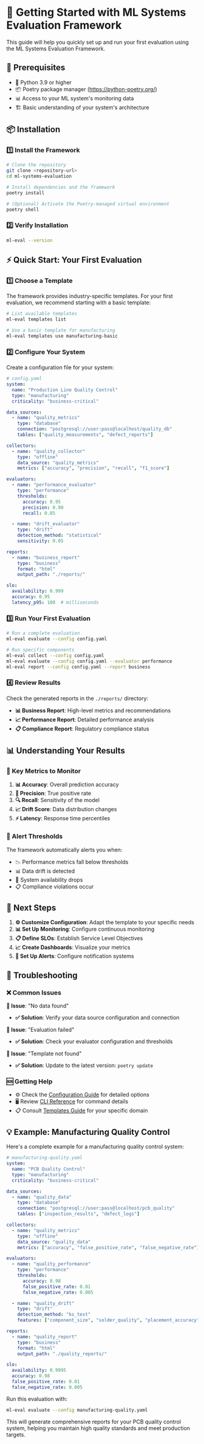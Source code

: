 # 🚀 Getting Started with ML Systems Evaluation Framework

This guide will help you quickly set up and run your first evaluation using the ML Systems Evaluation Framework.

## 🔧 Prerequisites

- 🐍 Python 3.9 or higher
- 📦 Poetry package manager (https://python-poetry.org/)
- 📊 Access to your ML system's monitoring data
- 🏗️ Basic understanding of your system's architecture

## 📦 Installation

### 1️⃣ Install the Framework

```bash
# Clone the repository
git clone <repository-url>
cd ml-systems-evaluation

# Install dependencies and the framework
poetry install

# (Optional) Activate the Poetry-managed virtual environment
poetry shell
```

### 2️⃣ Verify Installation

```bash
ml-eval --version
```

## ⚡ Quick Start: Your First Evaluation

### 1️⃣ Choose a Template

The framework provides industry-specific templates. For your first evaluation, we recommend starting with a basic template:

```bash
# List available templates
ml-eval templates list

# Use a basic template for manufacturing
ml-eval templates use manufacturing-basic
```

### 2️⃣ Configure Your System

Create a configuration file for your system:

```yaml
# config.yaml
system:
  name: "Production Line Quality Control"
  type: "manufacturing"
  criticality: "business-critical"

data_sources:
  - name: "quality_metrics"
    type: "database"
    connection: "postgresql://user:pass@localhost/quality_db"
    tables: ["quality_measurements", "defect_reports"]

collectors:
  - name: "quality_collector"
    type: "offline"
    data_source: "quality_metrics"
    metrics: ["accuracy", "precision", "recall", "f1_score"]

evaluators:
  - name: "performance_evaluator"
    type: "performance"
    thresholds:
      accuracy: 0.95
      precision: 0.90
      recall: 0.85

  - name: "drift_evaluator"
    type: "drift"
    detection_method: "statistical"
    sensitivity: 0.05

reports:
  - name: "business_report"
    type: "business"
    format: "html"
    output_path: "./reports/"

slo:
  availability: 0.999
  accuracy: 0.95
  latency_p95: 100  # milliseconds
```

### 3️⃣ Run Your First Evaluation

```bash
# Run a complete evaluation
ml-eval evaluate --config config.yaml

# Run specific components
ml-eval collect --config config.yaml
ml-eval evaluate --config config.yaml --evaluator performance
ml-eval report --config config.yaml --report business
```

### 4️⃣ Review Results

Check the generated reports in the `./reports/` directory:

- **📊 Business Report**: High-level metrics and recommendations
- **📈 Performance Report**: Detailed performance analysis
- **📋 Compliance Report**: Regulatory compliance status

## 📊 Understanding Your Results

### 🎯 Key Metrics to Monitor

1. **📊 Accuracy**: Overall prediction accuracy
2. **🎯 Precision**: True positive rate
3. **🔍 Recall**: Sensitivity of the model
4. **📈 Drift Score**: Data distribution changes
5. **⚡ Latency**: Response time percentiles

### 🚨 Alert Thresholds

The framework automatically alerts you when:
- 📉 Performance metrics fall below thresholds
- 📊 Data drift is detected
- 🔴 System availability drops
- 📋 Compliance violations occur

## 🎯 Next Steps

1. **⚙️ Customize Configuration**: Adapt the template to your specific needs
2. **📊 Set Up Monitoring**: Configure continuous monitoring
3. **📋 Define SLOs**: Establish Service Level Objectives
4. **📈 Create Dashboards**: Visualize your metrics
5. **🚨 Set Up Alerts**: Configure notification systems

## 🔧 Troubleshooting

### ❌ Common Issues

**🚨 Issue**: "No data found"
- **✅ Solution**: Verify your data source configuration and connection

**🚨 Issue**: "Evaluation failed"
- **✅ Solution**: Check your evaluator configuration and thresholds

**🚨 Issue**: "Template not found"
- **✅ Solution**: Update to the latest version: `poetry update`

### 🆘 Getting Help

- ⚙️ Check the [Configuration Guide](configuration.md) for detailed options
- 🖥️ Review [CLI Reference](cli-reference.md) for command details
- 📋 Consult [Templates Guide](templates.md) for your specific domain

## 💡 Example: Manufacturing Quality Control

Here's a complete example for a manufacturing quality control system:

```yaml
# manufacturing-quality.yaml
system:
  name: "PCB Quality Control"
  type: "manufacturing"
  criticality: "business-critical"

data_sources:
  - name: "quality_data"
    type: "database"
    connection: "postgresql://user:pass@localhost/pcb_quality"
    tables: ["inspection_results", "defect_logs"]

collectors:
  - name: "quality_metrics"
    type: "offline"
    data_source: "quality_data"
    metrics: ["accuracy", "false_positive_rate", "false_negative_rate"]

evaluators:
  - name: "quality_performance"
    type: "performance"
    thresholds:
      accuracy: 0.98
      false_positive_rate: 0.01
      false_negative_rate: 0.005

  - name: "quality_drift"
    type: "drift"
    detection_method: "ks_test"
    features: ["component_size", "solder_quality", "placement_accuracy"]

reports:
  - name: "quality_report"
    type: "business"
    format: "html"
    output_path: "./quality_reports/"

slo:
  availability: 0.9995
  accuracy: 0.98
  false_positive_rate: 0.01
  false_negative_rate: 0.005
```

Run this evaluation with:

```bash
ml-eval evaluate --config manufacturing-quality.yaml
```

This will generate comprehensive reports for your PCB quality control system, helping you maintain high quality standards and meet production targets. 